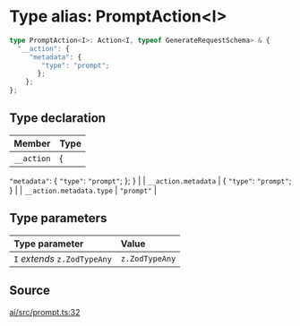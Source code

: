 # Type alias: PromptAction\<I\>

```ts
type PromptAction<I>: Action<I, typeof GenerateRequestSchema> & {
  "__action": {
     "metadata": {
        "type": "prompt";
       };
    };
};
```

## Type declaration

| Member | Type |
| :------ | :------ |
| `__action` | \{
  `"metadata"`: \{
     `"type"`: `"prompt"`;
    \};
 \} |
| `__action.metadata` | \{
  `"type"`: `"prompt"`;
 \} |
| `__action.metadata.type` | `"prompt"` |

## Type parameters

| Type parameter | Value |
| :------ | :------ |
| `I` *extends* `z.ZodTypeAny` | `z.ZodTypeAny` |

## Source

[ai/src/prompt.ts:32](https://github.com/firebase/genkit/blob/2b0be364306d92a8e7d13efc2da4fb04c1d21e29/js/ai/src/prompt.ts#L32)
